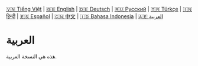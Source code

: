 [🇻🇳 Tiếng Việt](index_vi.md) | [🇬🇧 English](index.md) | [🇩🇪 Deutsch](index_de.md) | [🇷🇺 Русский](index_ru.md) | [🇹🇷 Türkçe](index_tr.md) | [🇮🇳 हिन्दी](index_hi.md) | [🇪🇸 Español](index_es.md) | [🇨🇳 中文](index_cn.md) | [🇮🇩 Bahasa Indonesia](index_id.md) | [🇦🇪 العربية](index_ae.md)

# العربية

هذه هي النسخة العربية.